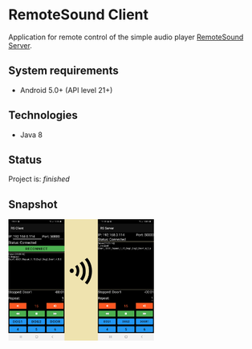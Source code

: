 # RemoteSound Client
Application for remote control of the simple audio player [RemoteSound Server](https://github.com/SokolAK/RemoteSound-Server).


## System requirements
* Android 5.0+ (API level 21+)


## Technologies
* Java 8


## Status
Project is: _finished_


## Snapshot
<img src="./snapshots/RS.jpg" width="290">
